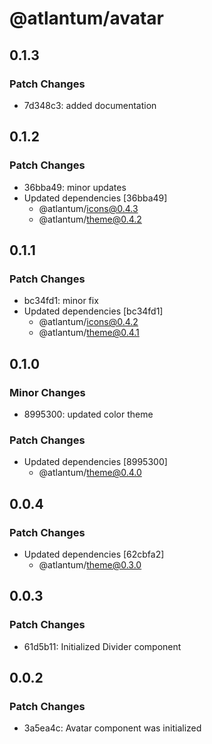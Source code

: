 # @atlantum/avatar

## 0.1.3

### Patch Changes

-   7d348c3: added documentation

## 0.1.2

### Patch Changes

-   36bba49: minor updates
-   Updated dependencies [36bba49]
    -   @atlantum/icons@0.4.3
    -   @atlantum/theme@0.4.2

## 0.1.1

### Patch Changes

-   bc34fd1: minor fix
-   Updated dependencies [bc34fd1]
    -   @atlantum/icons@0.4.2
    -   @atlantum/theme@0.4.1

## 0.1.0

### Minor Changes

-   8995300: updated color theme

### Patch Changes

-   Updated dependencies [8995300]
    -   @atlantum/theme@0.4.0

## 0.0.4

### Patch Changes

-   Updated dependencies [62cbfa2]
    -   @atlantum/theme@0.3.0

## 0.0.3

### Patch Changes

-   61d5b11: Initialized Divider component

## 0.0.2

### Patch Changes

-   3a5ea4c: Avatar component was initialized
